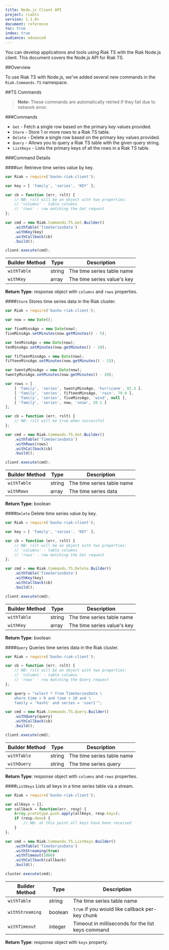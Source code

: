 ```yaml
---
title: Node.js Client API 
project: riakts
version: 1.1.0+
document: reference
toc: true
index: true
audience: advanced
---
```



You can develop applications and tools using Riak TS with the Riak Node.js client.
This document covers the Node.js API for Riak TS.


##Overview

To use Riak TS with Node.js, we've added several new commands in
the `Riak.Commands.TS` namespace.


##TS Commands

>**Note:** These commands are automatically retried if they fail due to network
error.


###Commands

 * `Get`    - Fetch a single row based on the primary key values provided.
 * `Store`  - Store 1 or more rows to a Riak TS table.
 * `Delete` - Delete a single row based on the primary key values provided.
 * `Query`  - Allows you to query a Riak TS table with the given query string.
 * `ListKeys` - Lists the primary keys of all the rows in a Riak TS table.


###Command Details

####`Get`
Retrieve time series value by key.

```javascript
var Riak = require('basho-riak-client');

var key = [ 'family', 'series', 'KEY' ];

var cb = function (err, rslt) {
    // NB: rslt will be an object with two properties:
    // 'columns' - table columns
    // 'rows' - row matching the Get request
};

var cmd = new Riak.Commands.TS.Get.Builder()
    .withTable('TimeSeriesData')
    .withKey(key)
    .withCallback(cb)
    .build();

client.execute(cmd);
```

|Builder Method | Type    | Description                 |
|---------------|---------|-----------------------------|
|`withTable`    | string  | The time series table name  |
|`withKey`      | array   | The time series value's key |

**Return Type**: response object with `columns` and `rows` properties.


####`Store`
Stores time series data in the Riak cluster.

```javascript
var Riak = require('basho-riak-client');

var now = new Date();

var fiveMinsAgo = new Date(now);
fiveMinsAgo.setMinutes(now.getMinutes() - 5);

var tenMinsAgo = new Date(now);
tenMinsAgo.setMinutes(now.getMinutes() - 10);

var fifteenMinsAgo = new Date(now);
fifteenMinsAgo.setMinutes(now.getMinutes() - 15);

var twentyMinsAgo = new Date(now);
twentyMinsAgo.setMinutes(now.getMinutes() - 20);

var rows = [
    [ 'family', 'series', twentyMinsAgo, 'hurricane', 82.3 ],
    [ 'family', 'series', fifteenMinsAgo, 'rain', 79.0 ],
    [ 'family', 'series', fiveMinsAgo, 'wind', null ],
    [ 'family', 'series', now, 'snow', 20.1 ]
];

var cb = function (err, rslt) {
    // NB: rslt will be true when successful
};

var cmd = new Riak.Commands.TS.Get.Builder()
    .withTable('TimeSeriesData')
    .withRows(rows)
    .withCallback(cb)
    .build();

client.execute(cmd);
```

|Builder Method | Type   | Description                |
|---------------|--------|----------------------------|
|`withTable`    | string | The time series table name |
|`withRows`     | array  | The time series data       |

**Return Type**: boolean


####`Delete`
Delete time series value by key.

```javascript
var Riak = require('basho-riak-client');

var key = [ 'family', 'series', 'KEY' ];

var cb = function (err, rslt) {
    // NB: rslt will be an object with two properties:
    // 'columns' - table columns
    // 'rows' - row matching the Get request
};

var cmd = new Riak.Commands.TS.Delete.Builder()
    .withTable('TimeSeriesData')
    .withKey(key)
    .withCallback(cb)
    .build();

client.execute(cmd);
```

|Builder Method | Type    | Description                 |
|---------------|---------|-----------------------------|
|`withTable`    | string  | The time series table name  |
|`withKey`      | array   | The time series value's key |

**Return Type**: boolean


####`Query`
Queries time series data in the Riak cluster.

```javascript
var Riak = require('basho-riak-client');

var cb = function (err, rslt) {
    // NB: rslt will be an object with two properties:
    // 'columns' - table columns
    // 'rows' - row matching the Query request
};

var query = "select * from TimeSeriesData \
    where time > 0 and time < 10 and \
    family = 'hash1' and series = 'user1'";

var cmd = new Riak.Commands.TS.Query.Builder()
    .withQuery(query)
    .withCallback(cb)
    .build();

client.execute(cmd);
```

|Builder Method | Type    | Description                 |
|---------------|---------|-----------------------------|
|`withTable`    | string  | The time series table name  |
|`withQuery`    | string  | The time series query       |

**Return Type**: response object with `columns` and `rows` properties.


####`ListKeys`
Lists all keys in a time series table via a stream.

```javascript
var Riak = require('basho-riak-client');

var allKeys = [];
var callback = function(err, resp) {
    Array.prototype.push.apply(allKeys, resp.keys);
    if (resp.done) {
        // NB: at this point all keys have been received
    }
};

var cmd = new Riak.Commands.TS.ListKeys.Builder()
    .withTable('TimeSeriesData')
    .withStreaming(true)
    .withTimeout(1000)
    .withCallback(callback)
    .build();

cluster.execute(cmd);
```

|Builder Method | Type    | Description                                       |
|---------------|---------|---------------------------------------------------|
|`withTable`    | string  | The time series table name                        |
|`withStreaming`| boolean | `true` if you would like callback per-key chunk   |
|`withTimeout`  | integer | Timeout in milliseconds for the list keys command |

**Return Type**: response object with `keys` property.